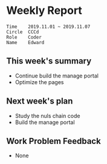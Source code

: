 # Weekly Report 
```
Time	2019.11.01 ~ 2019.11.07
Circle	CCCd
Role	Coder
Name	Edward
```
## This week's summary
-  Continue build the manage portal
-  Optimize the pages

## Next week's plan

- Study the nuls chain code
- Build the manage portal

## Work Problem Feedback
- None

